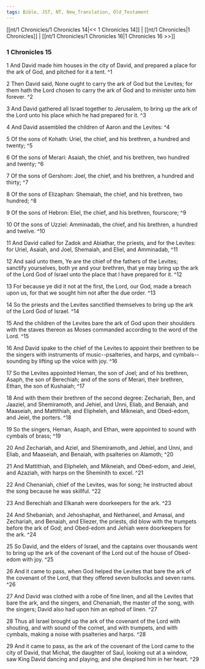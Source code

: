 ```yaml
---
tags: Bible, JST, NT, New_Translation, Old_Testament
---
```


[[nt/1 Chronicles/1 Chronicles 14|<< 1 Chronicles 14]] | [[nt/1 Chronicles|1 Chronicles]] | [[nt/1 Chronicles/1 Chronicles 16|1 Chronicles 16 >>]]

### 1 Chronicles 15

1 And David made him houses in the city of David, and prepared a place for the ark of God, and pitched for it a tent.  ^1

2 Then David said, None ought to carry the ark of God but the Levites; for them hath the Lord chosen to carry the ark of God and to minister unto him forever.  ^2

3 And David gathered all Israel together to Jerusalem, to bring up the ark of the Lord unto his place which he had prepared for it.  ^3

4 And David assembled the children of Aaron and the Levites:  ^4

5 Of the sons of Kohath: Uriel, the chief, and his brethren, a hundred and twenty;  ^5

6 Of the sons of Merari: Asaiah, the chief, and his brethren, two hundred and twenty;  ^6

7 Of the sons of Gershom: Joel, the chief, and his brethren, a hundred and thirty;  ^7

8 Of the sons of Elizaphan: Shemaiah, the chief, and his brethren, two hundred;  ^8

9 Of the sons of Hebron: Eliel, the chief, and his brethren, fourscore;  ^9

10 Of the sons of Uzziel: Amminadab, the chief, and his brethren, a hundred and twelve.  ^10

11 And David called for Zadok and Abiathar, the priests, and for the Levites: for Uriel, Asaiah, and Joel, Shemaiah, and Eliel, and Amminadab,  ^11

12 And said unto them, Ye are the chief of the fathers of the Levites; sanctify yourselves, both ye and your brethren, that ye may bring up the ark of the Lord God of Israel unto the place that I have prepared for it.  ^12

13 For because ye did it not at the first, the Lord, our God, made a breach upon us, for that we sought him not after the due order.  ^13

14 So the priests and the Levites sanctified themselves to bring up the ark of the Lord God of Israel.  ^14

15 And the children of the Levites bare the ark of God upon their shoulders with the staves thereon as Moses commanded according to the word of the Lord.  ^15

16 And David spake to the chief of the Levites to appoint their brethren to be the singers with instruments of music\--psalteries, and harps, and cymbals\--sounding by lifting up the voice with joy.  ^16

17 So the Levites appointed Heman, the son of Joel; and of his brethren, Asaph, the son of Berechiah; and of the sons of Merari, their brethren, Ethan, the son of Kushaiah;  ^17

18 And with them their brethren of the second degree: Zechariah, Ben, and Jaaziel, and Shemiramoth, and Jehiel, and Unni, Eliab, and Benaiah, and Maaseiah, and Mattithiah, and Elipheleh, and Mikneiah, and Obed-edom, and Jeiel, the porters.  ^18

19 So the singers, Heman, Asaph, and Ethan, were appointed to sound with cymbals of brass;  ^19

20 And Zechariah, and Aziel, and Shemiramoth, and Jehiel, and Unni, and Eliab, and Maaseiah, and Benaiah, with psalteries on Alamoth;  ^20

21 And Mattithiah, and Elipheleh, and Mikneiah, and Obed-edom, and Jeiel, and Azaziah, with harps on the Sheminith to excel.  ^21

22 And Chenaniah, chief of the Levites, was for song; he instructed about the song because he was skillful.  ^22

23 And Berechiah and Elkanah were doorkeepers for the ark.  ^23

24 And Shebaniah, and Jehoshaphat, and Nethaneel, and Amasai, and Zechariah, and Benaiah, and Eliezer, the priests, did blow with the trumpets before the ark of God; and Obed-edom and Jehiah were doorkeepers for the ark.  ^24

25 So David, and the elders of Israel, and the captains over thousands went to bring up the ark of the covenant of the Lord out of the house of Obed-edom with joy.  ^25

26 And it came to pass, when God helped the Levites that bare the ark of the covenant of the Lord, that they offered seven bullocks and seven rams.  ^26

27 And David was clothed with a robe of fine linen, and all the Levites that bare the ark, and the singers, and Chenaniah, the master of the song, with the singers; David also had upon him an ephod of linen.  ^27

28 Thus all Israel brought up the ark of the covenant of the Lord with shouting, and with sound of the cornet, and with trumpets, and with cymbals, making a noise with psalteries and harps.  ^28

29 And it came to pass, as the ark of the covenant of the Lord came to the city of David, that Michal, the daughter of Saul, looking out at a window, saw King David dancing and playing; and she despised him in her heart.  ^29

 

